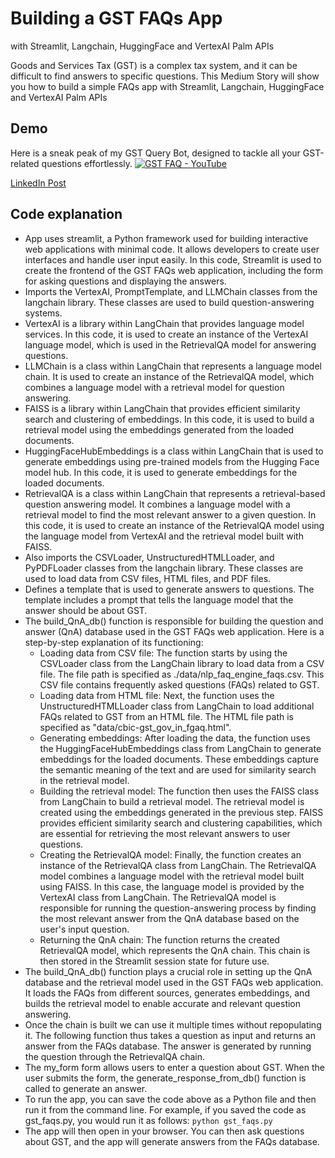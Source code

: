 # Building a GST FAQs App
with Streamlit, Langchain, HuggingFace and VertexAI Palm APIs


Goods and Services Tax (GST) is a complex tax system, and it can be difficult to find answers to specific questions. This Medium Story will show you how to build a simple FAQs app with Streamlit, Langchain, HuggingFace and VertexAI Palm APIs

## Demo
Here is a sneak peak of my GST Query Bot, designed to tackle all your GST-related questions effortlessly.
<a href="{https://www.youtube.com/watch?v=K2EmEzVtOZ0}" title="GST FAQ - YouTube"><img src="{https://www.youtube.com/watch?v=K2EmEzVtOZ0}" alt="GST FAQ - YouTube" /></a>

[LinkedIn Post](https://www.linkedin.com/posts/yogeshkulkarni_gst-bot-huggingface-activity-7093395645473972224-O3Y8/)


## Code explanation
- App uses streamlit, a Python framework used for building interactive web applications with minimal code. It allows developers to create user interfaces and handle user input easily. In this code, Streamlit is used to create the frontend of the GST FAQs web application, including the form for asking questions and displaying the answers.
- Imports the VertexAI, PromptTemplate, and LLMChain classes from the langchain library. These classes are used to build question-answering systems. 
- VertexAI is a library within LangChain that provides language model services. In this code, it is used to create an instance of the VertexAI language model, which is used in the RetrievalQA model for answering questions.
- LLMChain is a class within LangChain that represents a language model chain. It is used to create an instance of the RetrievalQA model, which combines a language model with a retrieval model for question answering.
- FAISS is a library within LangChain that provides efficient similarity search and clustering of embeddings. In this code, it is used to build a retrieval model using the embeddings generated from the loaded documents.
- HuggingFaceHubEmbeddings is a class within LangChain that is used to generate embeddings using pre-trained models from the Hugging Face model hub. In this code, it is used to generate embeddings for the loaded documents.
- RetrievalQA is a class within LangChain that represents a retrieval-based question answering model. It combines a language model with a retrieval model to find the most relevant answer to a given question. In this code, it is used to create an instance of the RetrievalQA model using the language model from VertexAI and the retrieval model built with FAISS.
- Also imports the CSVLoader, UnstructuredHTMLLoader, and PyPDFLoader classes from the langchain library. These classes are used to load data from CSV files, HTML files, and PDF files.
- Defines a template that is used to generate answers to questions. The template includes a prompt that tells the language model that the answer should be about GST.
- The build_QnA_db() function is responsible for building the question and answer (QnA) database used in the GST FAQs web application. Here is a step-by-step explanation of its functioning:
  - Loading data from CSV file: The function starts by using the CSVLoader class from the LangChain library to load data from a CSV file. The file path is specified as ./data/nlp_faq_engine_faqs.csv. This CSV file contains frequently asked questions (FAQs) related to GST.
  - Loading data from HTML file: Next, the function uses the UnstructuredHTMLLoader class from LangChain to load additional FAQs related to GST from an HTML file. The HTML file path is specified as "data/cbic-gst_gov_in_fgaq.html".
  - Generating embeddings: After loading the data, the function uses the HuggingFaceHubEmbeddings class from LangChain to generate embeddings for the loaded documents. These embeddings capture the semantic meaning of the text and are used for similarity search in the retrieval model.
  - Building the retrieval model: The function then uses the FAISS class from LangChain to build a retrieval model. The retrieval model is created using the embeddings generated in the previous step. FAISS provides efficient similarity search and clustering capabilities, which are essential for retrieving the most relevant answers to user questions.
  - Creating the RetrievalQA model: Finally, the function creates an instance of the RetrievalQA class from LangChain. The RetrievalQA model combines a language model with the retrieval model built using FAISS. In this case, the language model is provided by the VertexAI class from LangChain. The RetrievalQA model is responsible for running the question-answering process by finding the most relevant answer from the QnA database based on the user's input question.
  - Returning the QnA chain: The function returns the created RetrievalQA model, which represents the QnA chain. This chain is then stored in the Streamlit session state for future use.
- The build_QnA_db() function plays a crucial role in setting up the QnA database and the retrieval model used in the GST FAQs web application. It loads the FAQs from different sources, generates embeddings, and builds the retrieval model to enable accurate and relevant question answering.
- Once the chain is built we can use it multiple times without repopulating it. The following function thus takes a question as input and returns an answer from the FAQs database. The answer is generated by running the question through the RetrievalQA chain.
- The my_form form allows users to enter a question about GST. When the user submits the form, the generate_response_from_db() function is called to generate an answer.
- To run the app, you can save the code above as a Python file and then run it from the command line. For example, if you saved the code as gst_faqs.py, you would run it as follows: ```python gst_faqs.py```
- The app will then open in your browser. You can then ask questions about GST, and the app will generate answers from the FAQs database.